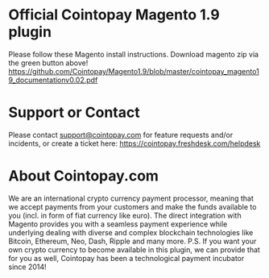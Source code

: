 # Official Cointopay Magento 1.9 plugin
Please follow these Magento install instructions. Download magento zip via the green button above!
https://github.com/Cointopay/Magento1.9/blob/master/cointopay_magento19_documentationv0.02.pdf

# Support or Contact
Please contact support@cointopay.com for feature requests and/or incidents, or create a ticket here: https://cointopay.freshdesk.com/helpdesk

# About Cointopay.com
We are an international crypto currency payment processor, meaning that we accept payments from your customers and make the funds available to you (incl. in form of fiat currency like euro). The direct integration with Magento provides you with a seamless payment experience while underlying dealing with diverse and complex blockchain technologies like Bitcoin, Ethereum, Neo, Dash, Ripple and many more. P.S. If you want your own crypto currency to become available in this plugin, we can provide that for you as well, Cointopay has been a technological payment incubator since 2014!
